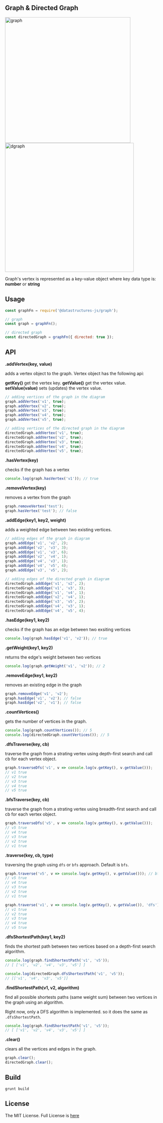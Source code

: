 ## Graph & Directed Graph
<img width="413" alt="graph" src="https://user-images.githubusercontent.com/6517308/35762771-d25ff10a-0862-11e8-9302-812a36eddb9e.png">

<img width="424" alt="dgraph" src="https://user-images.githubusercontent.com/6517308/35762789-3f49bc06-0863-11e8-85ee-105b352b1aad.png">

Graph's vertex is represented as a key-value object where key data type is: **number** or **string**

## Usage
```js
const graphFn = require('@datastructures-js/graph');

// graph
const graph = graphFn();

// directed graph
const directedGraph = graphFn({ directed: true });
```

## API

**.addVertex(key, value)** 

adds a vertex object to the graph. Vertex object has the following api:

**getKey()** get the vertex key.
**getValue()** get the vertex value.
**setValue(value)** sets (updates) the vertex value.

```javascript
// adding vertices of the graph in the diagram
graph.addVertex('v1', true);
graph.addVertex('v2', true);
graph.addVertex('v3', true);
graph.addVertex('v4', true);
graph.addVertex('v5', true);

// adding vertices of the directed graph in the diagram
directedGraph.addVertex('v1', true);
directedGraph.addVertex('v2', true);
directedGraph.addVertex('v3', true);
directedGraph.addVertex('v4', true);
directedGraph.addVertex('v5', true);
```

**.hasVertex(key)**

checks if the graph has a vertex
```javascript
console.log(graph.hasVertex('v1')); // true
```

**.removeVertex(key)**

removes a vertex from the graph
```javascript
graph.removeVertex('test');
graph.hasVertex('test'); // false
```

**.addEdge(key1, key2, weight)**

adds a weighted edge between two existing vertices.
```javascript
// adding edges of the graph in diagram
graph.addEdge('v1', 'v2', 2);
graph.addEdge('v2', 'v3', 3);
graph.addEdge('v1', 'v3', 6);
graph.addEdge('v2', 'v4', 1);
graph.addEdge('v4', 'v3', 1);
graph.addEdge('v4', 'v5', 4);
graph.addEdge('v3', 'v5', 2);

// adding edges of the directed graph in diagram
directedGraph.addEdge('v1', 'v2', 2);
directedGraph.addEdge('v1', 'v3', 3);
directedGraph.addEdge('v1', 'v4', 1);
directedGraph.addEdge('v2', 'v4', 1);
directedGraph.addEdge('v3', 'v5', 2);
directedGraph.addEdge('v4', 'v3', 1);
directedGraph.addEdge('v4', 'v5', 4);
```

**.hasEdge(key1, key2)**

checks if the graph has an edge between two exsiting vertices
```javascript
console.log(graph.hasEdge('v1', 'v2')); // true
```

**.getWeight(key1, key2)** 

returns the edge's weight between two vertices
```javascript
console.log(graph.getWeight('v1', 'v2')); // 2
```

**.removeEdge(key1, key2)**

removes an existing edge in the graph
```javascript
graph.removeEdge('v1', 'v2');
graph.hasEdge('v1', 'v2'); // false
graph.hasEdge('v2', 'v1'); // false
```

**.countVertices()** 

gets the number of vertices in the graph.
```javascript
console.log(graph.countVertices()); // 5
console.log(directedGraph.countVertices()); // 5
```

**.dfsTraverse(key, cb)** 

traverse the graph from a strating vertex using depth-first search and call cb for each vertex object.
```js
graph.traverseDfs('v1', v => console.log(v.getKey(), v.getValue()));
// v1 true
// v2 true
// v3 true
// v4 true
// v5 true
```

**.bfsTraverse(key, cb)** 

traverse the graph from a strating vertex using breadth-first search and call cb for each vertex object.
```js
graph.traverseDfs('v5', v => console.log(v.getKey(), v.getValue()));
// v5 true
// v4 true
// v3 true
// v2 true
// v1 true
```

**.traverse(key, cb, type)**

traversing the graph using `dfs` or `bfs` approach. Default is `bfs`.
```js
graph.traverse('v5', v => console.log(v.getKey(), v.getValue())); // bfs default
// v5 true
// v4 true
// v3 true
// v2 true
// v1 true

graph.traverse('v1', v => console.log(v.getKey(), v.getValue()), 'dfs');
// v1 true
// v2 true
// v3 true
// v4 true
// v5 true
```

**.dfsShortestPath(key1, key2)**

finds the shortest path between two vertices based on a depth-first search algorithm.
```js
console.log(graph.findShortestPath('v1', 'v5'));
// [ ['v1', 'v2', 'v4', 'v3', 'v5'] ]

console.log(directedGraph.dfsShortestPath('v1', 'v5'));
// [['v1', 'v4', 'v3', 'v5']]
```

**.findShortestPath(v1, v2, algorithm)**

find all possible shortests paths (same weight sum) between two vertices in the graph using an algorithm.

Right now, only a DFS algorithm is implemented. so it does the same as `.dfsShortestPath`.
```javascript
console.log(graph.findShortestPath('v1', 'v5'));
// [ ['v1', 'v2', 'v4', 'v3', 'v5'] ]
```

**.clear()** 

clears all the vertices and edges in the graph.
```javascript
graph.clear();
directedGraph.clear();
```

## Build
```
grunt build
```

## License
The MIT License. Full License is [here](https://github.com/datastructures-js/doubly-linked-list/blob/master/LICENSE)
